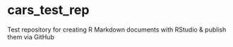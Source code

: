 # cars_test_rep
Test repository for creating R Markdown documents with RStudio &amp;  publish them via GitHub

